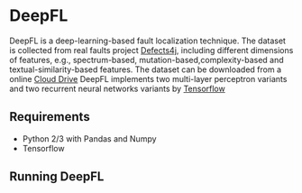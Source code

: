 # DeepFL
DeepFL is a deep-learning-based fault localization technique. The dataset is collected from real faults project [Defects4j](https://github.com/rjust/defects4j), including different dimensions of features, e.g., spectrum-based, mutation-based,complexity-based and textual-similarity-based features. The dataset can be downloaded from a online [Cloud Drive](https://mega.nz/#F!ffxXBISD!UQjggpnjw8oWrjSc0D7PdA)
DeepFL implements two multi-layer perceptron variants and two recurrent neural networks variants by [Tensorflow](https://www.tensorflow.org/)
## Requirements ##
- Python 2/3 with Pandas and Numpy
- Tensorflow
## Running DeepFL ##

